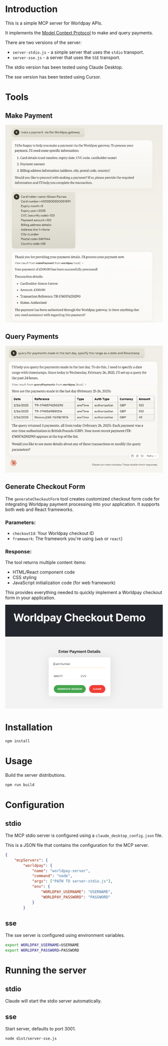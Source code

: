 # Introduction

This is a simple MCP server for Worldpay APIs.

It implements the [Model Context Protocol](https://modelcontextprotocol.io/) to make and query payments.

There are two versions of the server:

- `server-stdio.js` - a simple server that uses the `stdio` transport.
- `server-sse.js` - a server that uses the `SSE` transport.

The stdio version has been tested using Claude Desktop.

The sse version has been tested using Cursor.


# Tools

## Make Payment
![Make Payment](makePayment.png)

## Query Payments
![Query Payments](queryPayments.png)

## Generate Checkout Form
The `generateCheckoutForm` tool creates customized checkout form code for integrating Worldpay payment processing into your application. It supports both web and React frameworks.

### Parameters:
- `checkoutId`: Your Worldpay checkout ID
- `framework`: The framework you're using (`web` or `react`)

### Response:
The tool returns multiple content items:
- HTML/React component code
- CSS styling
- JavaScript initialization code (for web framework)

This provides everything needed to quickly implement a Worldpay checkout form in your application.

![Generate Checkout Form](generateCheckoutForm.png)

# Installation

```bash
npm install
```

# Usage

Build the server distributions.

```bash
npm run build
```

# Configuration 

## stdio
The MCP stdio server is configured using a `claude_desktop_config.json` file.

This is a JSON file that contains the configuration for the MCP server.

```json
{
    "mcpServers": {
        "worldpay": {
            "name": "worldpay-server",
            "command": "node",
            "args": ["PATH TO server-stdio.js"],
            "env": {
                "WORLDPAY_USERNAME": "USERNAME",
                "WORLDPAY_PASSWORD": "PASSWORD"
            }
        }
```

## sse

The sse server is configured using environment variables.
```bash
export WORLDPAY_USERNAME=USERNAME
export WORLDPAY_PASSWORD=PASSWORD
```

# Running the server

## stdio

Claude will start the stdio server automatically.
## sse

Start server, defaults to port 3001.
```bash
node dist/server-sse.js
```
